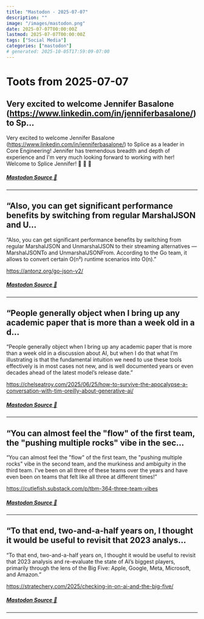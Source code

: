 ```yaml
---
title: "Mastodon - 2025-07-07"
description: ""
image: "/images/mastodon.png"
date: 2025-07-07T00:00:00Z
lastmod: 2025-07-07T00:00:00Z
tags: ["Social Media"]
categories: ["mastodon"]
# generated: 2025-10-05T17:59:09-07:00
---
```


# Toots from 2025-07-07

## Very excited to welcome Jennifer Basalone (<https://www.linkedin.com/in/jenniferbasalone/>) to Sp...

Very excited to welcome Jennifer Basalone (<https://www.linkedin.com/in/jenniferbasalone/>) to Splice as a leader in Core Engineering! Jennifer has tremendous breadth and depth of experience and I'm very much looking forward to working with her! Welcome to Splice Jennifer! 🙌 🎉 🍾

##### [Mastodon Source 🐘](https://hachyderm.io/@mweagle/114813255150481697)

---

## “Also, you can get significant performance benefits by switching from regular MarshalJSON and U...

“Also, you can get significant performance benefits by switching from regular MarshalJSON and UnmarshalJSON to their streaming alternatives — MarshalJSONTo and UnmarshalJSONFrom. According to the Go team, it allows to convert certain O(n²) runtime scenarios into O(n).”

<https://antonz.org/go-json-v2/>

##### [Mastodon Source 🐘](https://hachyderm.io/@mweagle/114809981534315045)

---

## “People generally object when I bring up any academic paper that is more than a week old in a d...

“People generally object when I bring up any academic paper that is more than a week old in a discussion about AI, but when I do that what I’m illustrating is that the fundamental intuition we need to use these tools effectively is in most cases not new, and is well documented years or even decades ahead of the latest model’s release date.”

<https://chelseatroy.com/2025/06/25/how-to-survive-the-apocalypse-a-conversation-with-tim-oreilly-about-generative-ai/>

##### [Mastodon Source 🐘](https://hachyderm.io/@mweagle/114809924147627093)

---

## “You can almost feel the "flow" of the first team, the "pushing multiple rocks" vibe in the sec...

“You can almost feel the "flow" of the first team, the "pushing multiple rocks" vibe in the second team, and the murkiness and ambiguity in the third team. I've been on all three of these teams over the years and have even been on teams that felt like all three at different times!”

<https://cutlefish.substack.com/p/tbm-364-three-team-vibes>

##### [Mastodon Source 🐘](https://hachyderm.io/@mweagle/114809783759184859)

---

## “To that end, two-and-a-half years on, I thought it would be useful to revisit that 2023 analys...

“To that end, two-and-a-half years on, I thought it would be useful to revisit that 2023 analysis and re-evaluate the state of AI’s biggest players, primarily through the lens of the Big Five: Apple, Google, Meta, Microsoft, and Amazon.”

<https://stratechery.com/2025/checking-in-on-ai-and-the-big-five/>

##### [Mastodon Source 🐘](https://hachyderm.io/@mweagle/114809745918112399)

---

